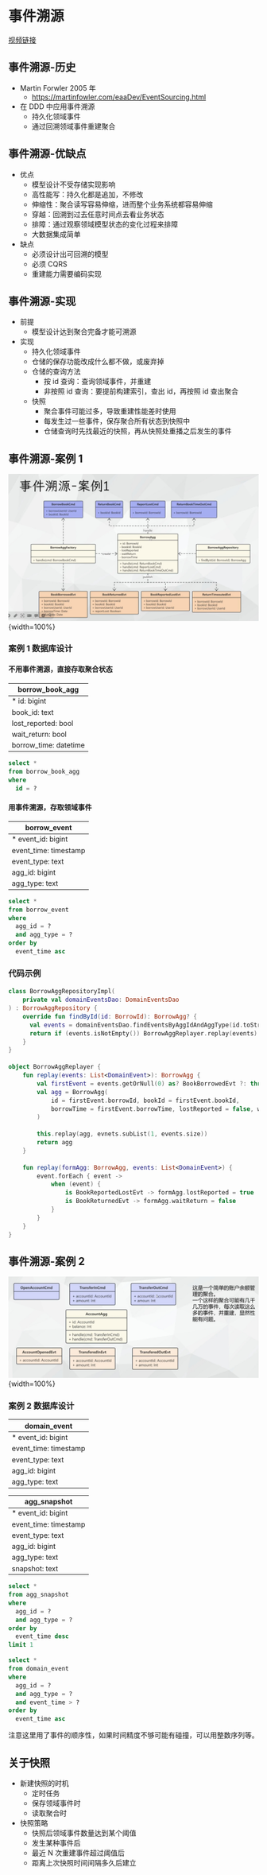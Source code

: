 # 事件溯源

[视频链接](https://www.bilibili.com/video/BV1rk4y1Z7Mr)

## 事件溯源-历史

- Martin Forwler 2005 年
  - <https://martinfowler.com/eaaDev/EventSourcing.html>
- 在 DDD 中应用事件溯源
  - 持久化领域事件
  - 通过回溯领域事件重建聚合

## 事件溯源-优缺点

- 优点
  - 模型设计不受存储实现影响
  - 高性能写：持久化都是追加，不修改
  - 伸缩性：聚合读写容易伸缩，进而整个业务系统都容易伸缩
  - 穿越：回溯到过去任意时间点去看业务状态
  - 排障：通过观察领域模型状态的变化过程来排障
  - 大数据集成简单
- 缺点
  - 必须设计出可回溯的模型
  - 必须 CQRS
  - 重建能力需要编码实现

## 事件溯源-实现

- 前提
  - 模型设计达到聚合完备才能可溯源
- 实现
  - 持久化领域事件
  - 仓储的保存功能改成什么都不做，或废弃掉
  - 仓储的查询方法
    - 按 id 查询：查询领域事件，并重建
    - 非按照 id 查询：要提前构建索引，查出 id，再按照 id 查出聚合
  - 快照
    - 聚合事件可能过多，导致重建性能差时使用
    - 每发生过一些事件，保存聚合所有状态到快照中
    - 仓储查询时先找最近的快照，再从快照处重播之后发生的事件

## 事件溯源-案例 1

![案例1](./9-event-sourcing1.png){width=100%}

### 案例 1 数据库设计

#### 不用事件溯源，直接存取聚合状态

| borrow_book_agg       |
| --------------------- |
| \* id: bigint         |
| book_id: text         |
| lost_reported: bool   |
| wait_return: bool     |
| borrow_time: datetime |

```sql
select *
from borrow_book_agg
where
  id = ?
```

#### 用事件溯源，存取领域事件

| borrow_event          |
| --------------------- |
| \* event_id: bigint   |
| event_time: timestamp |
| event_type: text      |
| agg_id: bigint        |
| agg_type: text        |

```sql
select *
from borrow_event
where
  agg_id = ?
  and agg_type = ?
order by
  event_time asc
```

### 代码示例

```kt
class BorrowAggRepositoryImpl(
    private val domainEventsDao: DomainEventsDao
) : BorrowAggRepository {
    override fun findById(id: BorrowId): BorrowAgg? {
      val events = domainEventsDao.findEventsByAggIdAndAggType(id.toString(), "Borrow")
      return if (events.isNotEmpty()) BorrowAggReplayer.replay(events) else null
    }
}

object BorrowAggReplayer {
    fun replay(events: List<DomainEvent>): BorrowAgg {
        val firstEvent = events.getOrNull(0) as? BookBorrowedEvt ?: throw DomainException("第一个事件不是借出书事件")
        val agg = BorrowAgg(
            id = firstEvent.borrowId, bookId = firstEvent.bookId,
            borrowTime = firstEvent.borrowTime, lostReported = false, waitReturn = false
        )

        this.replay(agg, evnets.subList(1, events.size))
        return agg
    }

    fun replay(formAgg: BorrowAgg, events: List<DomainEvent>) {
        event.forEach { event ->
            when (event) {
                is BookReportedLostEvt -> formAgg.lostReported = true
                is BookReturnedEvt -> formAgg.waitReturn = false
            }
        }
    }
}
```

## 事件溯源-案例 2

![案例1](./9-event-sourcing2.png){width=100%}

### 案例 2 数据库设计

| domain_event          |
| --------------------- |
| \* event_id: bigint   |
| event_time: timestamp |
| event_type: text      |
| agg_id: bigint        |
| agg_type: text        |

| agg_snapshot          |
| --------------------- |
| \* event_id: bigint   |
| event_time: timestamp |
| event_type: text      |
| agg_id: bigint        |
| agg_type: text        |
| snapshot: text        |

```sql
select *
from agg_snapshot
where
  agg_id = ?
  and agg_type = ?
order by
  event_time desc
limit 1
```

```sql
select *
from domain_event
where
  agg_id = ?
  and agg_type = ?
  and event_time > ?
order by
  event_time asc
```

注意这里用了事件的顺序性，如果时间精度不够可能有碰撞，可以用整数序列等。

## 关于快照

- 新建快照的时机
  - 定时任务
  - 保存领域事件时
  - 读取聚合时
- 快照策略
  - 快照后领域事件数量达到某个阈值
  - 发生某种事件后
  - 最近 N 次重建事件超过阈值后
  - 距离上次快照时间间隔多久后建立

